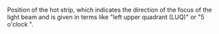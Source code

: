 Position of the hot strip, which indicates the direction of the focus of the light beam and is given in terms like "left upper quadrant (LUQ)" or "5 o'clock ".

